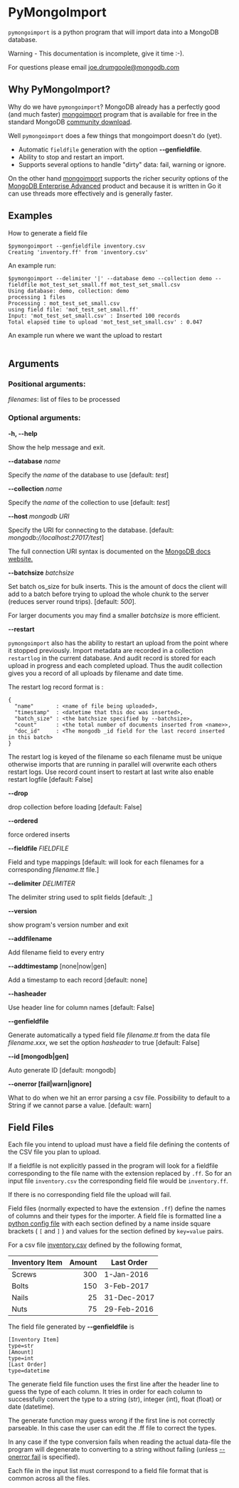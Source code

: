 # PyMongoImport

`pymongoimport` is a python program that will import data into a MongoDB database.

Warning - This documentation is incomplete, give it time :-).

For questions please email joe.drumgoole@mongodb.com


## Why PyMongoImport?
 
Why do we have `pymongoimport`? MongoDB already has a perfectly good (and much faster)
[mongoimport](https://docs.mongodb.com/manual/reference/program/mongoimport/) program 
that is available for free in the standard MongoDB [community download](https://www.mongodb.com/download-center#community).

Well `pymongoimport` does a few things that mongoimport doesn't do (yet).

- Automatic `fieldfile` generation with the option **--genfieldfile**.
- Ability to stop and restart an import.
- Supports several options to handle "dirty" data: fail, warning or ignore.

On the other hand [mongoimport](https://docs.mongodb.com/manual/reference/program/mongoimport/) supports the richer 
security options of the [MongoDB Enterprise Advanced](https://www.mongodb.com/products/mongodb-enterprise-advanced)
product and because it is written in Go it can use threads more effectively and is generally faster.


## Examples

How to generate a field file

```
$pymongoimport --genfieldfile inventory.csv
Creating 'inventory.ff' from 'inventory.csv'
```
An example run:

```
$pymongoimport --delimiter '|' --database demo --collection demo --fieldfile mot_test_set_small.ff mot_test_set_small.csv
Using database: demo, collection: demo
processing 1 files
Processing : mot_test_set_small.csv
using field file: 'mot_test_set_small.ff'
Input: 'mot_test_set_small.csv' : Inserted 100 records
Total elapsed time to upload 'mot_test_set_small.csv' : 0.047
```

An example run where we want the upload to restart

```
```

## Arguments

### Positional arguments:
*filenames*: list of files to be processed

### Optional arguments:

**-h, --help**

Show the help message and exit.

**--database** *name*

Specify the *name* of the database to use [default: *test*]

**--collection** *name*

Specify the *name* of the collection to use [default: *test*]

**--host** *mongodb URI*

Specify the URI for connecting to the database. [default: *mongodb://localhost:27017/test*]

The full connection URI syntax is documented on the [MongoDB docs website.](https://docs.mongodb.com/manual/reference/connection-string/)

**--batchsize** *batchsize*

Set batch os_size for bulk inserts. This is the amount of docs the client
will add to a batch before trying to upload the whole chunk to the
server (reduces server round trips). [default: *500*].

For larger documents you may find a smaller *batchsize* is more efficient.

**--restart**

`pymongoimport` also has the ability to restart an upload from the
point where it stopped previously. Import metadata are recorded in a collection `restartlog` in the current database. And audit record is
stored for each upload in progress and each completed upload. Thus the
audit collection gives you a record of all uploads by filename and
date time.

The restart log record format is :

```
{ 
  "name"       : <name of file being uploaded>, 
  "timestamp"  : <datetime that this doc was inserted>,
  "batch_size" : <the batchsize specified by --batchsize>,
  "count"      : <the total number of documents inserted from <name>>,
  "doc_id"     : <The mongodb _id field for the last record inserted in this batch>
}
```

The restart log is keyed of the filename so each filename must be unique otherwise
imports that are running in parallel will overwrite each others restart logs.
Use record count insert to restart at last write also enable restart logfile [default: False]


**--drop**

drop collection before loading [default: False]

**--ordered**

force ordered inserts

**--fieldfile** *FIELDFILE*

Field and type mappings [default: will look for each filenames for a corresponding *filename.tt* file.]

**--delimiter** *DELIMITER*

The delimiter string used to split fields [default: ,]

**--version**

show program's version number and exit

**--addfilename**
         
Add filename field to every entry

**--addtimestamp** [none|now|gen]
                        
Add a timestamp to each record [default: none]

**--hasheader**

Use header line for column names [default: False]

**--genfieldfile**        
  
Generate automatically a typed field file *filename.tt* from the data file *filename.xxx*, we set the option *hasheader* to true [default: False]

**--id [mongodb|gen]**
    
Auto generate ID [default: mongodb]

**--onerror [fail|warn|ignore]**

What to do when we hit an error parsing a csv file. Possibility to default to a String if we cannot parse a value. [default: warn]


## Field Files

Each file you intend to upload must have a field file defining the
contents of the CSV file you plan to upload.

If a fieldfile is not explicitly passed in the program will look for a
fieldfile corresponding to the file name with the extension replaced
by `.ff`. So for an input file `inventory.csv` the corresponding field
file would be `inventory.ff`.

If there is no corresponding field file the upload will fail.

Field files (normally expected to have the extension `.ff`) define the names of columns and their
types for the importer. A field file is formatted line a
[python config file](https://docs.python.org/2/library/configparser.html)
with each section defined by a name inside square brackets ( `[` and `]` ) and values for
the section defined by `key=value` pairs.

For a csv file [inventory.csv](https://github.com/jdrumgoole/pymongo_import/blob/master/test/inventory.csv) defined by the following format,


Inventory Item|Amount|Last Order
---|---:|---
Screws|300|1-Jan-2016
Bolts|150|3-Feb-2017
Nails|25|31-Dec-2017
Nuts|75|29-Feb-2016

The field file generated by **--genfieldfile** is

```
[Inventory Item]
type=str
[Amount]
type=int
[Last Order]
type=datetime
```

The generate field file function uses the first line after the header
line to guess the type of each column. It tries in order for each
column to successfully convert the type to a string (str), integer
(int), float (float) or date (datetime).

The generate function may guess wrong if the first line is not
correctly parseable. In this case the user can edit the .ff file to
correct the types.

In any case if the type conversion fails when reading the actual
data-file the program will degenerate to converting to a string
without failing (unless [--onerror fail](#onerror)  is specified).

Each file in the input list must correspond to a field file format that is
common across all the files.
